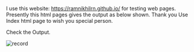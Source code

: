 I use this website: https://ramnikhilrn.github.io/ for testing web pages. Presently this html pages gives the output as below shown.
Thank you
Use Index html page to wish you special person.

Check the Output.

![record](https://user-images.githubusercontent.com/24291500/113257646-8799be80-92e8-11eb-9133-b95a11408482.gif)
